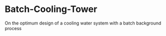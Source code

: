 # Batch-Cooling-Tower
On the optimum design of a cooling water system with a batch background process
